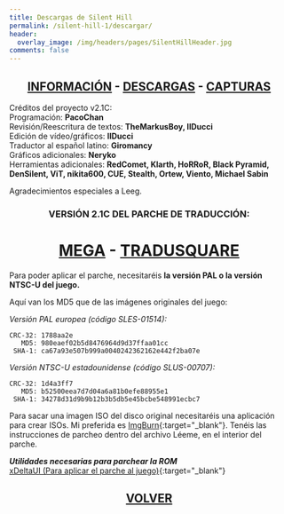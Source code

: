 ```yaml
---
title: Descargas de Silent Hill
permalink: /silent-hill-1/descargar/
header:
  overlay_image: /img/headers/pages/SilentHillHeader.jpg
comments: false
---
```

<h2 style="text-align: center;"><strong><a href="/silent-hill-1/informacion/">INFORMACIÓN</a> - <a href="/silent-hill-1/descargar/">DESCARGAS</a> - <a href="/silent-hill-1/capturas/">CAPTURAS</a></strong></h2>

Créditos del proyecto v2.1C:  
Programación: **PacoChan**  
Revisión/Reescritura de textos: **TheMarkusBoy, IlDucci**  
Edición de vídeo/gráficos: **IlDucci**  
Traductor al español latino: **Giromancy**  
Gráficos adicionales: **Neryko**  
Herramientas adicionales: **RedComet, Klarth, HoRRoR, Black Pyramid, DenSilent, ViT, 
nikita600, CUE, Stealth, Ortew, Viento, Michael Sabin**

Agradecimientos especiales a Leeg.

<h3 style="text-align: center;">VERSIÓN 2.1C DEL PARCHE DE TRADUCCIÓN:</h3>

<h1 style="text-align: center;"><strong><a href="https://mega.nz/file/4dMQFDZD#NCcBZB85Qs0Mz2gGEzjxVVr6Ga96QAOGlGrVJOkjDB0" target="_blank">MEGA</a> - <a href="https://tradusquare.es/parches/TraduccionesTioVictor/SH-PSX-Retraduccion21C.7z" target="_blank">TRADUSQUARE</a></strong></h1>

Para poder aplicar el parche, necesitaréis **la versión PAL o la versión NTSC-U del juego.** 

Aquí van los MD5 que de las imágenes originales del juego:

_Versión PAL europea (código SLES-01514):_

```
CRC-32: 1788aa2e  
   MD5: 980eaef02b5d8476964d9d37ffaa01cc  
 SHA-1: ca67a93e507b999a0040242362162e442f2ba07e  
```

_Versión NTSC-U estadounidense (código SLUS-00707):_

```
CRC-32: 1d4a3ff7  
   MD5: b52500eea7d7d04a6a81b0efe88955e1  
 SHA-1: 34278d31d9b9b12b3b5db5e45bcbe548991ecbc7  
```

Para sacar una imagen ISO del disco original necesitaréis una aplicación para crear ISOs. 
Mi preferida es [ImgBurn](http://www.imgburn.com/){:target="_blank"}. Tenéis las instrucciones de parcheo 
dentro del archivo Léeme, en el interior del parche.

_**Utilidades necesarias para parchear la ROM**_  
[xDeltaUI (Para aplicar el parche al juego)](http://www.romhacking.net/utilities/598/){:target="_blank"}

<h2 style="text-align: center;"><strong><a href="/silent-hill-1/">VOLVER</a></strong></h2>


